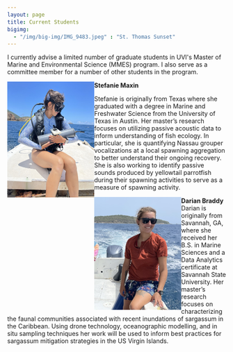 ```yaml
---
layout: page
title: Current Students
bigimg:
  - "/img/big-img/IMG_9483.jpeg" : "St. Thomas Sunset"
---
```


I currently advise a limited number of graduate students in UVI's Master of Marine and Environmental Science (MMES) program. I also serve as a committee member for a number of other students in the program.   


<img align="left" width="200" src="/img/big-img/stef.jpeg">

**Stefanie Maxin**  

Stefanie is originally from Texas where she graduated with a degree in Marine and Freshwater Science from the University of Texas in Austin. Her master’s research focuses on utilizing passive acoustic data to inform understanding of fish ecology. In particular, she is quantifying Nassau grouper vocalizations at a local spawning aggregation to better understand their ongoing recovery. She is also working to identify passive sounds produced by yellowtail parrotfish during their spawning activities to serve as a measure of spawning activity.    


<img align="left" width="200" src="/img/big-img/darian.jpeg">

**Darian Braddy**    
Darian is originally from Savannah, GA, where she received her B.S. in Marine Sciences and a Data Analytics certificate at Savannah State University. Her master’s research focuses on characterizing the faunal communities associated with recent inundations of sargassum in the Caribbean. Using drone technology, oceanographic modelling, and in situ sampling techniques her work will be used to inform best practices for sargassum mitigation strategies in the US Virgin Islands.  

